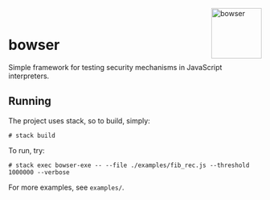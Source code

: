 <a href="https://gamebanana.com/sprays/24171"><img alt="bowser" align="right" src="https://files.gamebanana.com/img/ico/sprays/bowserspray.png" width="100"></a>
<br>

# bowser

Simple framework for testing security mechanisms in JavaScript interpreters.

## Running

The project uses stack, so to build, simply:

    # stack build

To run, try:

    # stack exec bowser-exe -- --file ./examples/fib_rec.js --threshold 1000000 --verbose

For more examples, see `examples/`.
